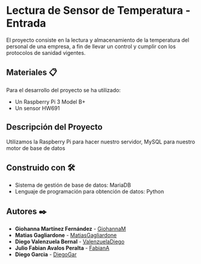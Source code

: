 # Lectura de Sensor de Temperatura - Entrada

 El proyecto consiste en la lectura y almacenamiento de la temperatura del personal de una empresa, a fin de llevar un control y cumplir con los protocolos de sanidad vigentes.


## Materiales 📋

 Para el desarrollo del proyecto se ha utilizado:
* Un Raspberry Pi 3 Model B+
* Un sensor HW691

## Descripción del Proyecto
 Utilizamos la Raspberry Pi para hacer nuestro servidor, MySQL para nuestro motor de base de datos

## Construido con 🛠️
 * Sistema de gestión de base de datos: MariaDB
 * Lenguaje de programación para obtención de datos: Python


## Autores ✒️

* **Giohanna Martínez Fernández** - [GiohannaM](https://github.com/gmfv)
* **Matias Gagliardone** - [MatiasGagliardone](https://github.com/matiGSX)
* **Diego Valenzuela Bernal** - [ValenzuelaDiego](https://github.com/ValenzuelaDiego)
* **Julio Fabian Avalos Peralta** - [FabianA](https://github.com/JAvalos1)
* **Diego Garcia** - [DiegoGar](https://github.com/diegogar95)
